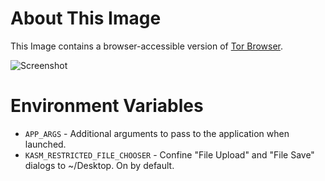 # About This Image

This Image contains a browser-accessible version of [Tor Browser](https://www.torproject.org/).

![Screenshot][Image_Screenshot]

[Image_Screenshot]: https://f.hubspotusercontent30.net/hubfs/5856039/dockerhub/image-screenshots/tor-browser.png "Image Screenshot"

# Environment Variables

* `APP_ARGS` - Additional arguments to pass to the application when launched.
* `KASM_RESTRICTED_FILE_CHOOSER` - Confine "File Upload" and "File Save"
  dialogs to ~/Desktop. On by default.
